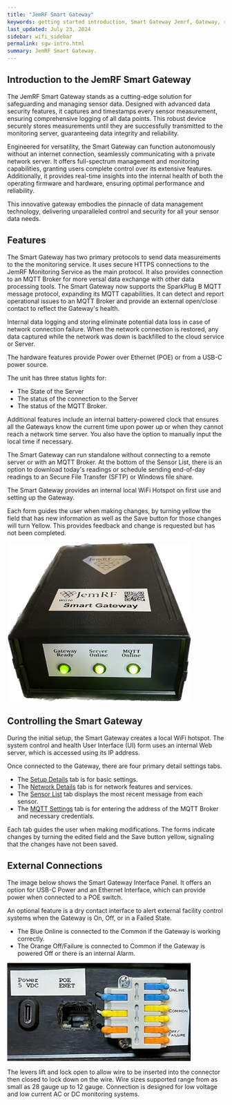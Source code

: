 ```yaml
---
title: "JemRF Smart Gateway"
keywords: getting started introduction, Smart Gateway Jemrf, Gateway, rf Sensor
last_updated: July 23, 2024
sidebar: wifi_sidebar
permalink: sgw-intro.html
summary: JemRF Smart Gateway.
---
```


## Introduction to the JemRF Smart Gateway

The JemRF Smart Gateway stands as a cutting-edge solution for safeguarding and managing sensor data. Designed with advanced data security features, it captures and timestamps every sensor measurement, ensuring comprehensive logging of all data points. This robust device securely stores measurements until they are successfully transmitted to the monitoring server, guaranteeing data integrity and reliability.

Engineered for versatility, the Smart Gateway can function autonomously without an internet connection, seamlessly communicating with a private network server. It offers full-spectrum management and monitoring capabilities, granting users complete control over its extensive features. Additionally, it provides real-time insights into the internal health of both the operating firmware and hardware, ensuring optimal performance and reliability.

This innovative gateway embodies the pinnacle of data management technology, delivering unparalleled control and security for all your sensor data needs.

## Features
The Smart Gateway has two primary protocols to send data measurements to the the monitoring service. It uses secure HTTPS connections to the JemRF Monitoring Service as the main protocol. It also provides connection to an MQTT Broker for more versal data exchange with other data processing tools.
The Smart Gateway now supports the SparkPlug B MQTT message protocol, expanding its MQTT capabilities. It can detect and report operational issues to an MQTT Broker and provide an external open/close contact to reflect the Gateway's health.

Internal data logging and storing eliminate potential data loss in case of network connection failure. When the network connection is restored, any data captured while the network was down is backfilled to the cloud service or Server.

The hardware features provide Power over Ethernet (POE) or from a USB-C power source.

The unit has three status lights for:

- The State of the Server
- The status of the connection to the Server
- The status of the MQTT Broker.

Additional features include an internal battery-powered clock that ensures all the Gateways know the current time upon power up or when they cannot reach a network time server. You also have the option to manually input the local time if necessary.

The Smart Gateway can run standalone without connecting to a remote server or with an MQTT Broker. At the bottom of the Sensor List, there is an option to download today's readings or schedule sending end-of-day readings to an Secure File Transfer (SFTP) or Windows file share.

The Smart Gateway provides an internal local WiFi Hotspot on first use and setting up the Gateway.

Each form guides the user when making changes, by turning yellow the field that has new information as well as the Save button for those changes will turn Yellow. This provides feedback and change is requested but has not been completed.

<img src="images/sgw-frontview.png" width="425"/>

## Controlling the Smart Gateway
During the initial setup, the Smart Gateway creates a local WiFi hotspot. The system control and health User Interface (UI) form uses an internal Web server, which is accessed using its IP address.

Once connected to the Gateway, there are four primary detail settings tabs.

- The [Setup Details](/sgw-setup.html)  tab is for basic settings.
- The [Network Details](/sgw-network.html)  tab is for network features and services.
- The [Sensor List](/sgw-sensorlist.html) tab displays the most recent message from each sensor.
- The [MQTT Settings](/sgw-mqtt.html) tab is for entering the address of the MQTT Broker and necessary credentials.

Each tab guides the user when making modifications. The forms indicate changes by turning the edited field and the Save button yellow, signaling that the changes have not been saved.

## External Connections
The image below shows the Smart Gateway Interface Panel. It offers an option for USB-C Power and an Ethernet Interface, which can provide power when connected to a POE switch.

An optional feature is a dry contact interface to alert external facility control systems when the Gateway is On, Off, or in a Failed State.
- The Blue Online is connected to the Common if the Gateway is working correctly.
- The Orange Off/Failure is connected to Common if the Gateway is powered Off or there is an internal Alarm.

<img src="images/sgw-interface.png" width="425"/>

The levers lift and lock open to allow wire to be inserted into the connector then closed to lock down on the wire. Wire sizes supported range from as small as 28 gauge up to 12 gauge. Connection is designed for low voltage and low current AC or DC monitoring systems.

